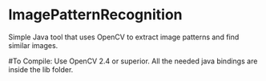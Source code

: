 # ImagePatternRecognition
Simple Java tool that uses OpenCV to extract image patterns and find similar images.

#To Compile:
Use OpenCV 2.4 or superior. All the needed java bindings are inside the lib folder.
